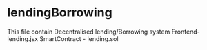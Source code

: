 # lendingBorrowing
This file contain Decentralised lending/Borrowing system
Frontend-lending.jsx
SmartContract - lending.sol
